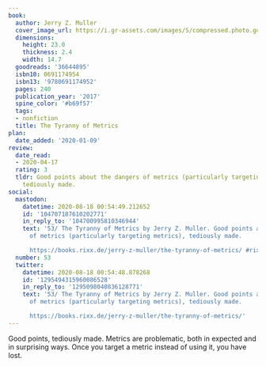 ```yaml
---
book:
  author: Jerry Z. Muller
  cover_image_url: https://i.gr-assets.com/images/S/compressed.photo.goodreads.com/books/1511400900l/36644895._SY475_.jpg
  dimensions:
    height: 23.0
    thickness: 2.4
    width: 14.7
  goodreads: '36644895'
  isbn10: 0691174954
  isbn13: '9780691174952'
  pages: 240
  publication_year: '2017'
  spine_color: '#b69f57'
  tags:
  - nonfiction
  title: The Tyranny of Metrics
plan:
  date_added: '2020-01-09'
review:
  date_read:
  - 2020-04-17
  rating: 3
  tldr: Good points about the dangers of metrics (particularly targeting metrics),
    tediously made.
social:
  mastodon:
    datetime: 2020-08-18 00:54:49.212652
    id: '104707187610202771'
    in_reply_to: '104700995810346944'
    text: '53/ The Tyranny of Metrics by Jerry Z. Muller. Good points about the dangers
      of metrics (particularly targeting metrics), tediously made.

      https://books.rixx.de/jerry-z-muller/the-tyranny-of-metrics/ #rixxReads'
  number: 53
  twitter:
    datetime: 2020-08-18 00:54:48.878268
    id: '1295494315960086528'
    in_reply_to: '1295098040836128771'
    text: '53/ The Tyranny of Metrics by Jerry Z. Muller. Good points about the dangers
      of metrics (particularly targeting metrics), tediously made.

      https://books.rixx.de/jerry-z-muller/the-tyranny-of-metrics/'
---
```


Good points, tediously made. Metrics are problematic, both in expected and in surprising ways. Once you target a metric
instead of using it, you have lost.
